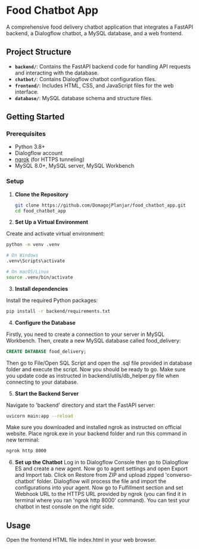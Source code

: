# Food Chatbot App

A comprehensive food delivery chatbot application that integrates a FastAPI backend, a Dialogflow chatbot, a MySQL database, and a web frontend.

## Project Structure

- **`backend/`**: Contains the FastAPI backend code for handling API requests and interacting with the database.
- **`chatbot/`**: Contains Dialogflow chatbot configuration files.
- **`frontend/`**: Includes HTML, CSS, and JavaScript files for the web interface.
- **`database/`**: MySQL database schema and structure files.

## Getting Started

### Prerequisites

- Python 3.8+
- Dialogflow account
- [ngrok](https://ngrok.com/) (for HTTPS tunneling)
- MySQL 8.0+, MySQL server, MySQL Workbench

### Setup

1. **Clone the Repository**

   ```sh
   git clone https://github.com/DomagojPlanjar/food_chatbot_app.git
   cd food_chatbot_app
   ```
2. **Set Up a Virtual Environment**

Create and activate virtual environment:

  ```sh
  python -m venv .venv

  # On Windows
  .venv\Scripts\activate

  # On macOS/Linux
  source .venv/bin/activate
  ```
3. **Install dependencies**

Install the required Python packages:
  ```sh
  pip install -r backend/requirements.txt
  ```

4. **Configure the Database**

Firstly, you need to create a connection to your server in MySQL Workbench.
Then, create a new MySQL database called food_delivery:
  ```sql
  CREATE DATABASE food_delivery;
  ```
Then go to File/Open SQL Script and open the .sql file provided in database folder and 
execute the script. Now you should be ready to go. Make sure you update code as instructed
in backend/utils/db_helper.py file when connecting to your database.

5. **Start the Backend Server**

Navigate to 'backend' directory and start the FastAPI server:
  ```sh
  uvicorn main:app --reload
  ```
Make sure you downloaded and installed ngrok as instructed on official website. 
Place ngrok.exe in your backend folder and run this command in new terminal:
  ```sh
  ngrok http 8000
  ```
6. **Set up the Chatbot**
Log in to Dialogflow Console then go to Dialogflow ES and create a new agent. Now go to
agent settings and open Export and Import tab. Click on Restore from ZIP and upload zipped
'converso-chatbot' folder. Dialogflow will process the file and import the configurations
into your agent.
Now go to Fulfillment section and set Webhook URL to the HTTPS URL provided by ngrok (you can
find it in terminal where you ran 'ngrok http 8000' command).
You can test your chatbot in test console on the right side. 
 

## Usage
Open the frontend HTML file index.html in your web browser. 













